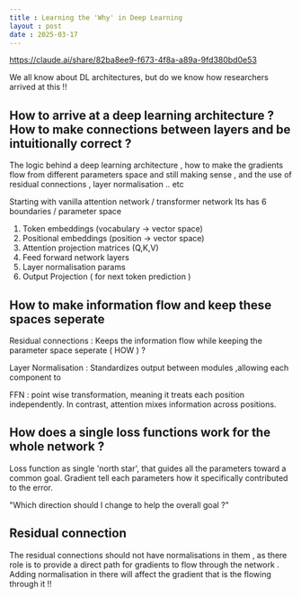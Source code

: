 ```yaml
---
title : Learning the 'Why' in Deep Learning 
layout : post
date : 2025-03-17
---
```


https://claude.ai/share/82ba8ee9-f673-4f8a-a89a-9fd380bd0e53 

We all know about DL architectures, but do we know how researchers arrived at this !! 

## How to arrive at a deep learning architecture ? How to make connections between layers and be intuitionally correct ? 

The logic behind a deep learning architecture , how to make the gradients flow from different parameters space and still making sense , and the use of residual connections , layer normalisation .. etc 

Starting with vanilla attention network / transformer network 
Its has 6 boundaries / parameter space

1. Token embeddings (vocabulary → vector space)
2. Positional embeddings (position → vector space)
3. Attention projection matrices (Q,K,V)
4. Feed forward network layers
5. Layer normalisation params
6. Output Projection ( for next token prediction )

## How to make information flow and keep these spaces seperate 

Residual connections : Keeps the information flow while keeping the parameter space seperate ( HOW ) ? 

Layer Normalisation : Standardizes output between modules ,allowing each component to 

FFN : point wise transformation, meaning it treats each position independently. In contrast, attention mixes information across positions. 


## How does a single loss functions work for the whole network ?    

Loss function as single 'north star', that guides all the parameters toward a common goal. Gradient tell each parameters how it specifically contributed to the error. 


"Which direction should I change to help the overall goal ?"


## Residual connection 

The residual connections should not have normalisations in them , as there role is to provide a direct path for gradients to flow through the network . 
Adding normalisation in there will affect the gradient that is the flowing through it !!





























